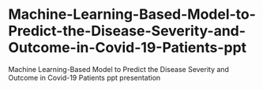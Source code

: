 # Machine-Learning-Based-Model-to-Predict-the-Disease-Severity-and-Outcome-in-Covid-19-Patients-ppt
Machine Learning-Based Model to Predict the Disease Severity and Outcome in Covid-19 Patients ppt presentation
